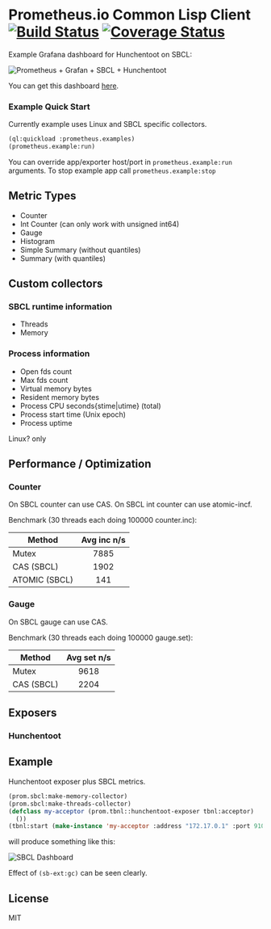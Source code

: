# Prometheus.io Common Lisp Client [![Build Status](https://travis-ci.org/deadtrickster/prometheus.cl.svg?branch=master)](https://travis-ci.org/deadtrickster/prometheus.cl) [![Coverage Status](https://coveralls.io/repos/github/deadtrickster/prometheus.cl/badge.svg?branch=master)](https://coveralls.io/github/deadtrickster/prometheus.cl?branch=master)

Example Grafana dashboard for Hunchentoot on SBCL:

![Prometheus + Grafan + SBCL + Hunchentoot](http://i.imgur.com/oO2murq.png)

You can get this dashboard [here](https://raw.githubusercontent.com/deadtrickster/prometheus.cl/master/dashboards/HunchentootSBCL.json).

### Example Quick Start
Currently example uses Linux and SBCL specific collectors. 

```lisp
(ql:quickload :prometheus.examples)
(prometheus.example:run)
```
You can override app/exporter host/port in `prometheus.example:run` arguments. To stop example app call `prometheus.example:stop`


## Metric Types

- Counter
- Int Counter (can only work with unsigned int64)
- Gauge
- Histogram
- Simple Summary (without quantiles)
- Summary (with quantiles)

## Custom collectors

### SBCL runtime information
 - Threads
 - Memory
 
### Process information
 - Open fds count
 - Max fds count
 - Virtual memory bytes
 - Resident memory bytes
 - Process CPU seconds{stime|utime} (total)
 - Process start time (Unix epoch)
 - Process uptime
 
Linux? only

## Performance / Optimization

### Counter
On SBCL counter can use CAS. On SBCL int counter can use atomic-incf.

Benchmark (30 threads each doing 100000 counter.inc):

| Method        | Avg inc n/s |
| ------------- |:-----------:|
| Mutex         | 7885        |
| CAS (SBCL)    | 1902        |
| ATOMIC (SBCL) | 141         |

### Gauge
On SBCL gauge can use CAS.

Benchmark (30 threads each doing 100000 gauge.set):

| Method        | Avg set n/s |
| ------------- |:-----------:|
| Mutex         | 9618        |
| CAS (SBCL)    | 2204        |

## Exposers

### Hunchentoot

## Example

Hunchentoot exposer plus SBCL metrics.

```lisp
(prom.sbcl:make-memory-collector)
(prom.sbcl:make-threads-collector)
(defclass my-acceptor (prom.tbnl::hunchentoot-exposer tbnl:acceptor)
  ())
(tbnl:start (make-instance 'my-acceptor :address "172.17.0.1" :port 9101))
```
will produce something like this:

![SBCL Dashboard](http://i.imgur.com/5FarndD.png)

Effect of `(sb-ext:gc)` can be seen clearly.

## License
MIT

